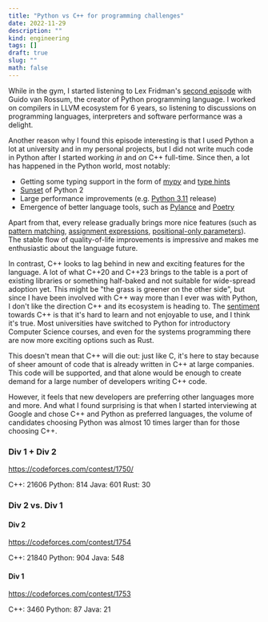 ```yaml
---
title: "Python vs C++ for programming challenges"
date: 2022-11-29
description: ""
kind: engineering
tags: []
draft: true
slug: ""
math: false
---
```


While in the gym, I started listening to Lex Fridman's [second
episode](https://lexfridman.com/guido-van-rossum-2/) with Guido van Rossum, the
creator of Python programming language. I worked on compilers in LLVM ecosystem
for 6 years, so listening to discussions on programming languages, interpreters
and software performance was a delight.

Another reason why I found this episode interesting is that I used Python a lot
at university and in my personal projects, but I did not write much code in
Python after I started working _in_ and _on_ C++ full-time. Since then, a lot
has happened in the Python world, most notably:

- Getting some typing support in the form of [mypy](http://mypy-lang.org/) and
  [type hints](https://docs.python.org/3/library/typing.html)
- [Sunset](https://www.python.org/doc/sunset-python-2/) of Python 2
- Large performance improvements (e.g. [Python
  3.11](https://docs.python.org/3/whatsnew/3.11.html) release)
- Emergence of better language tools, such as
  [Pylance](https://devblogs.microsoft.com/python/announcing-pylance-fast-feature-rich-language-support-for-python-in-visual-studio-code/)
  and [Poetry](https://python-poetry.org/)

Apart from that, every release gradually brings more nice features (such as
[pattern matching](https://peps.python.org/pep-0636/), [assignment
expressions](https://docs.python.org/3/whatsnew/3.8.html#assignment-expressions),
[positional-only
parameters](https://docs.python.org/3/whatsnew/3.8.html#assignment-expressions)).
The stable flow of quality-of-life improvements is impressive and makes me
enthusiastic about the language future.

In contrast, C++ looks to lag behind in new and exciting features for the
language. A lot of what C++20 and C++23 brings to the table is a port of
existing libraries or something half-baked and not suitable for wide-spread
adoption yet. This might be "the grass is greener on the other side", but since
I have been involved with C++ way more than I ever was with Python, I don't like
the direction C++ and its ecosystem is heading to. The
[sentiment](https://news.ycombinator.com/item?id=33436268) towards C++ is that
it's hard to learn and not enjoyable to use, and I think it's true. Most
universities have switched to Python for introductory Computer Science courses,
and even for the systems programming there are now more exciting options such as
Rust.

This doesn't mean that C++ will die out: just like C, it's here to stay because
of sheer amount of code that is already written in C++ at large companies. This
code will be supported, and that alone would be enough to create demand for a
large number of developers writing C++ code.

However, it feels that new developers are preferring other languages more and
more. And what I found surprising is that when I started interviewing at Google
and chose C++ and Python as preferred languages, the volume of candidates
choosing Python was almost 10 times larger than for those choosing C++.

### Div 1 + Div 2

<https://codeforces.com/contest/1750/>

C++: 21606
Python: 814
Java: 601
Rust: 30

### Div 2 vs. Div 1

#### Div 2

<https://codeforces.com/contest/1754>

C++: 21840
Python: 904
Java: 548

#### Div 1

<https://codeforces.com/contest/1753>

C++: 3460
Python: 87
Java: 21
